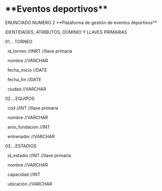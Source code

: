 # \*\*Eventos deportivos\*\*

ENUNCIADO NUMERO 2 \*\*Plataforma de gestión de eventos deportivos\*\*

IDENTIDADES, ATRIBUTOS, DOMINIO Y LLAVES PRIMARIAS



01... TORNEO

 	id\_torneo  	//INRT	//llave primaria

 	nombre     	//VARCHAR

 	fecha\_inicio	//DATE

 	fecha\_fin	//DATE

 	ciudad		//VARCHAR



02....EQUIPOS

 	cod		//INT	//llave primaria

 	nombre		//VARCHAR

 	anio\_fundacion	//INT

 	entrenador	//VARCHAR



03....ESTADIOS

 	id\_estadio	//INT	//llave primaria

 	nombre		//VARCHAR

 	capacidad	//INT

 	ubicación	//VARCHAR

